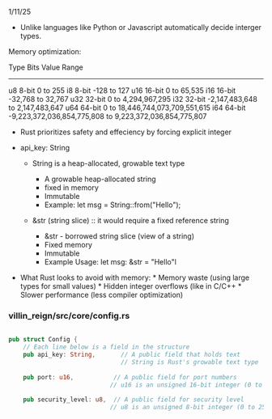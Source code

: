 1/11/25

- Unlike languages like Python or Javascript automatically decide interger types. 

Memory optimization:

Type	Bits	Value Range
----    ----    -----------
u8	8-bit	0 to 255
i8	8-bit	-128 to 127
u16	16-bit	0 to 65,535
i16	16-bit	-32,768 to 32,767
u32	32-bit	0 to 4,294,967,295
i32	32-bit	-2,147,483,648 to 2,147,483,647
u64	64-bit	0 to 18,446,744,073,709,551,615
i64	64-bit	-9,223,372,036,854,775,808 to 9,223,372,036,854,775,807

- Rust prioritizes safety and effeciency by forcing explicit integer

- api_key: String
    
    - String is a heap-allocated, growable text type
        * A growable heap-allocated string 
        * fixed in memory
        * Immutable
        * Example: let msg = String::from("Hello");



    - &str (string slice) :: it would require a fixed reference string
        * &str - borrowed string slice (view of a string)
        * Fixed memory
        * Immutable 
        * Example Usage: let msg: &str = "Hello"l

 -  What Rust looks to avoid with memory:
        * Memory waste (using large types for small values)
        * Hidden integer overflows (like in C/C++
        * Slower performance (less compiler optimization)

###  villin_reign/src/core/config.rs

```rust

pub struct Config {
    // Each line below is a field in the structure
    pub api_key: String,       // A public field that holds text
                               // String is Rust's growable text type
    
    pub port: u16,           // A public field for port numbers
                            // u16 is an unsigned 16-bit integer (0 to 65,535)
    
    pub security_level: u8,  // A public field for security level
                            // u8 is an unsigned 8-bit integer (0 to 255)






```
